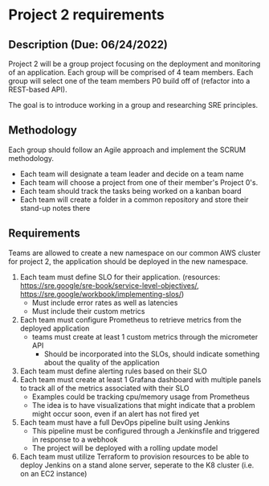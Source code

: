 # Project 2 requirements

## Description (Due: 06/24/2022)

Project 2 will be a group project focusing on the deployment and monitoring of an application. Each group will be comprised of 4 team members. Each group will select one of the team members P0 build off of (refactor into a REST-based API).

The goal is to introduce working in a group and researching SRE principles.

## Methodology

Each group should follow an Agile approach and implement the SCRUM methodology.
- Each team will designate a team leader and decide on a team name 
- Each team will choose a project from one of their member's Project 0's.
- Each team should track the tasks being worked on a kanban board
- Each team will create a folder in a common repository and store their stand-up notes there

## Requirements

Teams are allowed to create a new namespace on our common AWS cluster for project 2, the application should be deployed in the new namespace.

1. Each team must define SLO for their application. (resources: https://sre.google/sre-book/service-level-objectives/, https://sre.google/workbook/implementing-slos/)
    - Must include error rates as well as latencies
    - Must include their custom metrics
2. Each team must configure Prometheus to retrieve metrics from the deployed application
    - teams must create at least 1 custom metrics through the micrometer API
        - Should be incorporated into the SLOs, should indicate something about the quality of the application
3. Each team must define alerting rules based on their SLO
4. Each team must create at least 1 Grafana dashboard with multiple panels to track all of the metrics associated with their SLO
    - Examples could be tracking cpu/memory usage from Prometheus
    - The idea is to have visualizations that might indicate that a problem might occur soon, even if an alert has not fired yet
5. Each team must have a full DevOps pipeline built using Jenkins
    - This pipeline must be configured through a Jenkinsfile and triggered in response to a webhook
    - The project will be deployed with a rolling update model
6. Each team must utilize Terraform to provision resources to be able to deploy Jenkins on a stand alone server, seperate to the K8 cluster (i.e. on an EC2 instance) 
